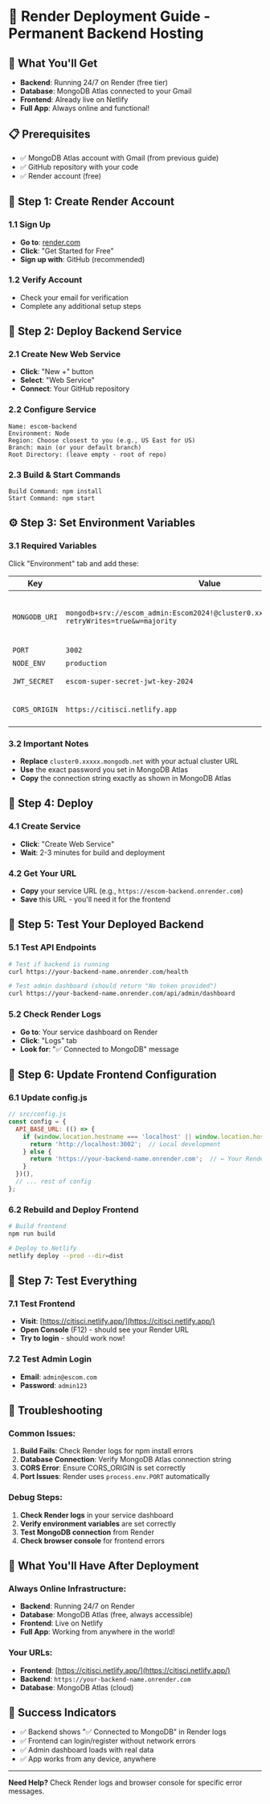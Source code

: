 # 🚀 Render Deployment Guide - Permanent Backend Hosting

## 🌟 **What You'll Get**
- **Backend**: Running 24/7 on Render (free tier)
- **Database**: MongoDB Atlas connected to your Gmail
- **Frontend**: Already live on Netlify
- **Full App**: Always online and functional!

## 📋 **Prerequisites**
- ✅ MongoDB Atlas account with Gmail (from previous guide)
- ✅ GitHub repository with your code
- ✅ Render account (free)

## 🔧 **Step 1: Create Render Account**

### 1.1 Sign Up
- **Go to**: [render.com](https://render.com)
- **Click**: "Get Started for Free"
- **Sign up with**: GitHub (recommended)

### 1.2 Verify Account
- Check your email for verification
- Complete any additional setup steps

## 🚀 **Step 2: Deploy Backend Service**

### 2.1 Create New Web Service
- **Click**: "New +" button
- **Select**: "Web Service"
- **Connect**: Your GitHub repository

### 2.2 Configure Service
```
Name: escom-backend
Environment: Node
Region: Choose closest to you (e.g., US East for US)
Branch: main (or your default branch)
Root Directory: (leave empty - root of repo)
```

### 2.3 Build & Start Commands
```
Build Command: npm install
Start Command: npm start
```

## ⚙️ **Step 3: Set Environment Variables**

### 3.1 Required Variables
Click "Environment" tab and add these:

| Key | Value | Description |
|-----|-------|-------------|
| `MONGODB_URI` | `mongodb+srv://escom_admin:Escom2024!@cluster0.xxxxx.mongodb.net/escom?retryWrites=true&w=majority` | Your MongoDB Atlas connection string |
| `PORT` | `3002` | Server port |
| `NODE_ENV` | `production` | Environment |
| `JWT_SECRET` | `escom-super-secret-jwt-key-2024` | JWT signing secret |
| `CORS_ORIGIN` | `https://citisci.netlify.app` | Allow Netlify domain |

### 3.2 Important Notes
- **Replace** `cluster0.xxxxx.mongodb.net` with your actual cluster URL
- **Use** the exact password you set in MongoDB Atlas
- **Copy** the connection string exactly as shown in MongoDB Atlas

## 🚀 **Step 4: Deploy**

### 4.1 Create Service
- **Click**: "Create Web Service"
- **Wait**: 2-3 minutes for build and deployment

### 4.2 Get Your URL
- **Copy** your service URL (e.g., `https://escom-backend.onrender.com`)
- **Save** this URL - you'll need it for the frontend

## 🧪 **Step 5: Test Your Deployed Backend**

### 5.1 Test API Endpoints
```bash
# Test if backend is running
curl https://your-backend-name.onrender.com/health

# Test admin dashboard (should return "No token provided")
curl https://your-backend-name.onrender.com/api/admin/dashboard
```

### 5.2 Check Render Logs
- **Go to**: Your service dashboard on Render
- **Click**: "Logs" tab
- **Look for**: "✅ Connected to MongoDB" message

## 🔄 **Step 6: Update Frontend Configuration**

### 6.1 Update config.js
```javascript
// src/config.js
const config = {
  API_BASE_URL: (() => {
    if (window.location.hostname === 'localhost' || window.location.hostname === '127.0.0.1') {
      return 'http://localhost:3002';  // Local development
    } else {
      return 'https://your-backend-name.onrender.com';  // ← Your Render URL!
    }
  })(),
  // ... rest of config
};
```

### 6.2 Rebuild and Deploy Frontend
```bash
# Build frontend
npm run build

# Deploy to Netlify
netlify deploy --prod --dir=dist
```

## 🎯 **Step 7: Test Everything**

### 7.1 Test Frontend
- **Visit**: [https://citisci.netlify.app/](https://citisci.netlify.app/)
- **Open Console** (F12) - should see your Render URL
- **Try to login** - should work now!

### 7.2 Test Admin Login
- **Email**: `admin@escom.com`
- **Password**: `admin123`

## 🚨 **Troubleshooting**

### Common Issues:
1. **Build Fails**: Check Render logs for npm install errors
2. **Database Connection**: Verify MongoDB Atlas connection string
3. **CORS Error**: Ensure CORS_ORIGIN is set correctly
4. **Port Issues**: Render uses `process.env.PORT` automatically

### Debug Steps:
1. **Check Render logs** in your service dashboard
2. **Verify environment variables** are set correctly
3. **Test MongoDB connection** from Render
4. **Check browser console** for frontend errors

## 🌟 **What You'll Have After Deployment**

### **Always Online Infrastructure:**
- **Backend**: Running 24/7 on Render
- **Database**: MongoDB Atlas (free, always accessible)
- **Frontend**: Live on Netlify
- **Full App**: Working from anywhere in the world!

### **Your URLs:**
- **Frontend**: [https://citisci.netlify.app/](https://citisci.netlify.app/)
- **Backend**: `https://your-backend-name.onrender.com`
- **Database**: MongoDB Atlas (cloud)

## 🎉 **Success Indicators**
- ✅ Backend shows "✅ Connected to MongoDB" in Render logs
- ✅ Frontend can login/register without network errors
- ✅ Admin dashboard loads with real data
- ✅ App works from any device, anywhere

---
**Need Help?** Check Render logs and browser console for specific error messages. 